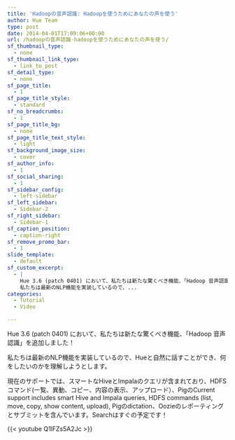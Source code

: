 ```yaml
---
title: 'Hadoopの音声認識: Hadoopを使うためにあなたの声を使う'
author: Hue Team
type: post
date: 2014-04-01T17:09:06+00:00
url: /hadoopの音声認識-hadoopを使うためにあなたの声を使う/
sf_thumbnail_type:
  - none
sf_thumbnail_link_type:
  - link_to_post
sf_detail_type:
  - none
sf_page_title:
  - 1
sf_page_title_style:
  - standard
sf_no_breadcrumbs:
  - 1
sf_page_title_bg:
  - none
sf_page_title_text_style:
  - light
sf_background_image_size:
  - cover
sf_author_info:
  - 1
sf_social_sharing:
  - 1
sf_sidebar_config:
  - left-sidebar
sf_left_sidebar:
  - Sidebar-2
sf_right_sidebar:
  - Sidebar-1
sf_caption_position:
  - caption-right
sf_remove_promo_bar:
  - 1
slide_template:
  - default
sf_custom_excerpt:
  - |
    Hue 3.6 (patch 0401) において、私たちは新たな驚くべき機能、「Hadoop 音声認識」を追加しました！
    私たちは最新のNLP機能を実装しているので、...
categories:
  - Tutorial
  - Video

---
```

Hue 3.6 (patch 0401) において、私たちは新たな驚くべき機能、「Hadoop 音声認識」を追加しました！

私たちは最新のNLP機能を実装しているので、Hueと自然に話すことができ、何をしたいのかを理解しようとします。

現在のサポートでは、スマートなHiveとImpalaのクエリが含まれており、HDFSコマンド(一覧、異動、コピー、内容の表示、アップロード）、PigのCurrent support includes smart Hive and Impala queries, HDFS commands (list, move, copy, show content, upload), Pigのdictation、Oozieのレポーティングとサブミットを含んでいます。Searchはすぐの予定です！

{{< youtube Q1lFZs5A2Jc >}}
